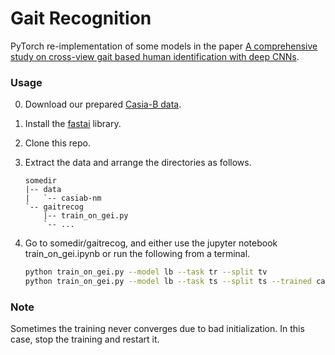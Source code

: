 # Gait Recognition

PyTorch re-implementation of some models in the paper [A comprehensive study on cross-view gait based human identification with deep CNNs](https://ieeexplore.ieee.org/abstract/document/7439821).


### Usage

0. Download our prepared [Casia-B data](https://drive.google.com/file/d/1YfmCKYoYJvxvOITdp4qxOi5ak0MTZJLD/view?usp=sharing).

0. Install the [fastai](https://github.com/fastai/fastai) library.

0. Clone this repo.

0. Extract the data and arrange the directories as follows.
    ```
    somedir
    |-- data
    |   `-- casiab-nm
    `-- gaitrecog
        |-- train_on_gei.py
        `-- ...
    ```

0. Go to somedir/gaitrecog, and either use the jupyter notebook train_on_gei.ipynb or run the following from a terminal.
    ```bash
    python train_on_gei.py --model lb --task tr --split tv
    python train_on_gei.py --model lb --task ts --split ts --trained casiab-nm_lb_sgd-0.01-0.9-0.0005_st-14-96_bs128_tv_239
    ```


### Note

Sometimes the training never converges due to bad initialization. In this case, stop the training and restart it.